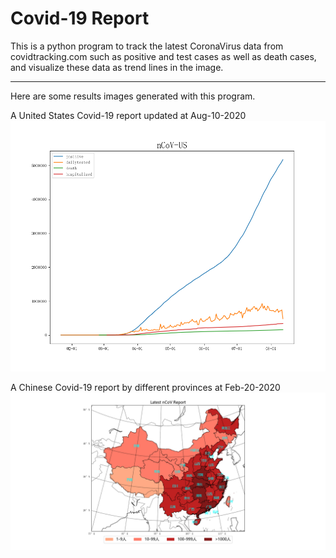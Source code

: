 # Covid-19 Report

This is a python program to track the latest CoronaVirus data from covidtracking.com such as positive and test cases as well as death cases, and visualize these data as trend lines in the image.

---

Here are some results images generated with this program. 

A United States Covid-19 report updated at Aug-10-2020
![](https://raw.githubusercontent.com/shusunny/python-project/master/nCovReport/nCoV-US.png)


A Chinese Covid-19 report by different provinces at Feb-20-2020
![](https://raw.githubusercontent.com/shusunny/python-project/master/nCovReport/ChineseReport/nCoVReport.png)
